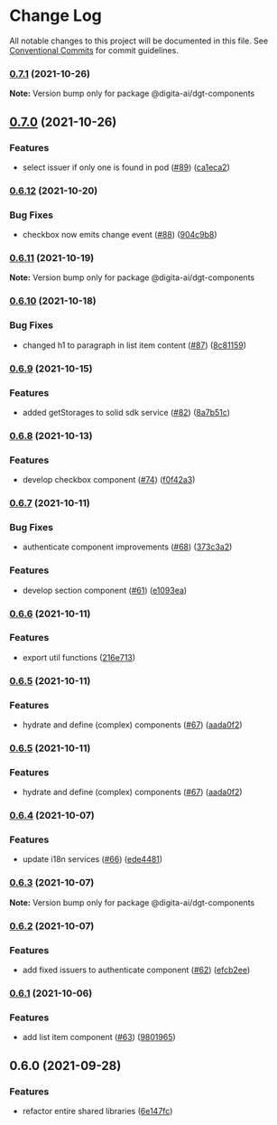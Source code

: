# Change Log

All notable changes to this project will be documented in this file.
See [Conventional Commits](https://conventionalcommits.org) for commit guidelines.

### [0.7.1](https://github.com/digita-ai/dgt-shared/compare/v0.7.0...v0.7.1) (2021-10-26)

**Note:** Version bump only for package @digita-ai/dgt-components





## [0.7.0](https://github.com/digita-ai/dgt-shared/compare/v0.6.12...v0.7.0) (2021-10-26)


### **Features**

* select issuer if only one is found in pod ([#89](https://github.com/digita-ai/dgt-shared/issues/89)) ([ca1eca2](https://github.com/digita-ai/dgt-shared/commit/ca1eca2235ab61b121e811224644daef49914068))



### [0.6.12](https://github.com/digita-ai/dgt-shared/compare/v0.6.11...v0.6.12) (2021-10-20)


### **Bug Fixes**

* checkbox now emits change event ([#88](https://github.com/digita-ai/dgt-shared/issues/88)) ([904c9b8](https://github.com/digita-ai/dgt-shared/commit/904c9b855eaeb24db7bb81b7f523e2933012cc9f))



### [0.6.11](https://github.com/digita-ai/dgt-shared/compare/v0.6.10...v0.6.11) (2021-10-19)

**Note:** Version bump only for package @digita-ai/dgt-components





### [0.6.10](https://github.com/digita-ai/dgt-shared/compare/v0.6.9...v0.6.10) (2021-10-18)


### **Bug Fixes**

* changed h1 to paragraph in list item content ([#87](https://github.com/digita-ai/dgt-shared/issues/87)) ([8c81159](https://github.com/digita-ai/dgt-shared/commit/8c81159a6f6e88533fd42f4aea6942974050469c))



### [0.6.9](https://github.com/digita-ai/dgt-shared/compare/v0.6.8...v0.6.9) (2021-10-15)


### **Features**

* added getStorages to solid sdk service ([#82](https://github.com/digita-ai/dgt-shared/issues/82)) ([8a7b51c](https://github.com/digita-ai/dgt-shared/commit/8a7b51c1b2aee787276378d67c737d20c7a28e61))



### [0.6.8](https://github.com/digita-ai/dgt-shared/compare/v0.6.7...v0.6.8) (2021-10-13)


### **Features**

* develop checkbox component ([#74](https://github.com/digita-ai/dgt-shared/issues/74)) ([f0f42a3](https://github.com/digita-ai/dgt-shared/commit/f0f42a3205299f16c461ada6e3369720e46252d0))



### [0.6.7](https://github.com/digita-ai/dgt-shared/compare/v0.6.6...v0.6.7) (2021-10-11)


### **Bug Fixes**

* authenticate component improvements ([#68](https://github.com/digita-ai/dgt-shared/issues/68)) ([373c3a2](https://github.com/digita-ai/dgt-shared/commit/373c3a26879b8698a5ce2d38b67f84ab61735797))


### **Features**

* develop section component ([#61](https://github.com/digita-ai/dgt-shared/issues/61)) ([e1093ea](https://github.com/digita-ai/dgt-shared/commit/e1093eaec381ed0c1ca1bc16e1983a161d9f0dda))



### [0.6.6](https://github.com/digita-ai/dgt-shared/compare/v0.6.5...v0.6.6) (2021-10-11)


### **Features**

* export util functions ([216e713](https://github.com/digita-ai/dgt-shared/commit/216e713206bfa63f1d0b50b88aa260de4f06b29a))



### [0.6.5](https://github.com/digita-ai/dgt-shared/compare/v0.6.4...v0.6.5) (2021-10-11)


### **Features**

* hydrate and define (complex) components ([#67](https://github.com/digita-ai/dgt-shared/issues/67)) ([aada0f2](https://github.com/digita-ai/dgt-shared/commit/aada0f275f93359ae1a2716cfd634a719428386f))



### [0.6.5](https://github.com/digita-ai/dgt-shared/compare/v0.6.4...v0.6.5) (2021-10-11)


### **Features**

* hydrate and define (complex) components ([#67](https://github.com/digita-ai/dgt-shared/issues/67)) ([aada0f2](https://github.com/digita-ai/dgt-shared/commit/aada0f275f93359ae1a2716cfd634a719428386f))



### [0.6.4](https://github.com/digita-ai/dgt-shared/compare/v0.6.3...v0.6.4) (2021-10-07)


### **Features**

* update i18n services ([#66](https://github.com/digita-ai/dgt-shared/issues/66)) ([ede4481](https://github.com/digita-ai/dgt-shared/commit/ede44818a24bf39ab2a550c009ee18bdb07f2432))



### [0.6.3](https://github.com/digita-ai/dgt-shared/compare/v0.6.2...v0.6.3) (2021-10-07)

**Note:** Version bump only for package @digita-ai/dgt-components





### [0.6.2](https://github.com/digita-ai/dgt-shared/compare/v0.6.1...v0.6.2) (2021-10-07)


### **Features**

* add fixed issuers to authenticate component ([#62](https://github.com/digita-ai/dgt-shared/issues/62)) ([efcb2ee](https://github.com/digita-ai/dgt-shared/commit/efcb2ee26a0b1e193890f1f604510bd940bc9c74))



### [0.6.1](https://github.com/digita-ai/dgt-shared/compare/v0.6.0...v0.6.1) (2021-10-06)


### **Features**

* add list item component ([#63](https://github.com/digita-ai/dgt-shared/issues/63)) ([9801965](https://github.com/digita-ai/dgt-shared/commit/98019656a618b9fe42212ee80ef350646c58f173))



## 0.6.0 (2021-09-28)


### **Features**

* refactor entire shared libraries ([6e147fc](https://github.com/digita-ai/dgt-shared/commit/6e147fc78c91ff173aa2998c11d913442a71e939))

